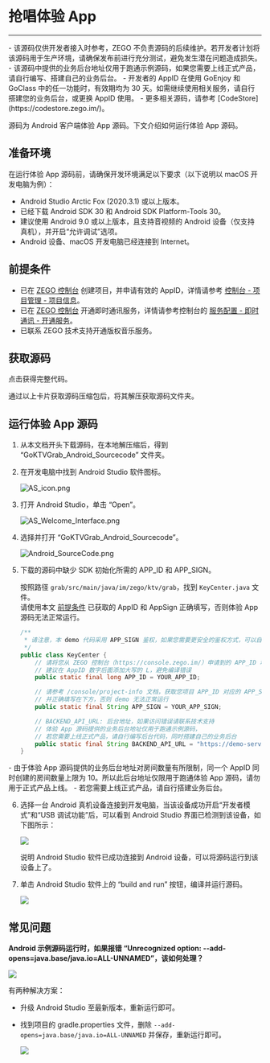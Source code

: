 # 抢唱体验 App

- - -

<Warning title="注意">
- 该源码仅供开发者接入时参考，ZEGO 不负责源码的后续维护。若开发者计划将该源码用于生产环境，请确保发布前进行充分测试，避免发生潜在问题造成损失。
- 该源码中提供的业务后台地址仅用于跑通示例源码，如果您需要上线正式产品，请自行编写、搭建自己的业务后台。
- 开发者的 AppID 在使用 GoEnjoy 和 GoClass 中的任一功能时，有效期均为 30 天。如需继续使用相关服务，请自行搭建您的业务后台，或更换 AppID 使用。
- 更多相关源码，请参考 [CodeStore](https://codestore.zego.im/)。
</Warning>

源码为 Android 客户端体验 App 源码。下文介绍如何运行体验 App 源码。

## 准备环境

在运行体验 App 源码前，请确保开发环境满足以下要求（以下说明以 macOS 开发电脑为例）：

- Android Studio Arctic Fox (2020.3.1) 或以上版本。
- 已经下载 Android SDK 30 和 Android SDK Platform-Tools 30。
- 建议使用 Android 9.0 或以上版本，且支持音视频的 Android 设备（仅支持真机），并开启“允许调试”选项。
- Android 设备、macOS 开发电脑已经连接到 Internet。


## 前提条件

- 已在 [ZEGO 控制台](https://console.zego.im/) 创建项目，并申请有效的 AppID，详情请参考 [控制台 - 项目管理 - 项目信息](/console/project-info)。
- 已在 [ZEGO 控制台](https://console.zego.im) 开通即时通讯服务，详情请参考控制台的 [服务配置 - 即时通讯 - 开通服务](/console/service-configuration/im/activate-service)。
- 已联系 ZEGO 技术支持开通版权音乐服务。

## 获取源码

<Card title="示例源码" href="https://codestore.zego.im/project/18">点击获得完整代码。</Card>

通过以上卡片获取源码压缩包后，将其解压获取源码文件夹。

## 运行体验 App 源码

1. 从本文档开头下载源码，在本地解压缩后，得到 “GoKTVGrab_Android_Sourcecode” 文件夹。

2. 在开发电脑中找到 Android Studio 软件图标。

    <Frame width="128" height="auto">
      <img src="https://doc-media.zego.im/sdk-doc/Pics/GoEnjoy/online_KTV/SampleCodes/AS_icon.png" alt="AS_icon.png"/>
    </Frame>

3. 打开 Android Studio，单击 “Open”。   

    <Frame width="512" height="auto" ><img src="https://doc-media.zego.im/sdk-doc/Pics/GoEnjoy/online_KTV/SampleCodes/AS_Welcome_Interface.png" alt="AS_Welcome_Interface.png"/></Frame>

4. 选择并打开 “GoKTVGrab_Android_Sourcecode”。

    <Frame width="512" height="auto" ><img src="https://doc-media.zego.im/sdk-doc/Pics/GoEnjoy/KTVGrab/Android/Android_SourceCode.png" alt="Android_SourceCode.png"/></Frame>

5. 下载的源码中缺少 SDK 初始化所需的 APP_ID 和 APP_SIGN。   

    按照路径 `grab/src/main/java/im/zego/ktv/grab`，找到 `KeyCenter.java` 文件。   
    请使用本文 [前提条件](/online-ktv-android/quick-starts/run-the-demo-app-source-code/grab-the-mic#前提条件) 已获取的 AppID 和 AppSign 正确填写，否则体验 App 源码无法正常运行。

    ```java
    /**
     * 请注意，本 demo 代码采用 APP_SIGN 鉴权，如果您需要更安全的鉴权方式，可以自行切换为 Token 鉴权
     */
    public class KeyCenter {
        // 请将您从 ZEGO 控制台（https://console.zego.im/）申请到的 APP_ID 填写在下方
        // 建议在 AppID 数字后面添加大写的 L，避免编译错误
        public static final long APP_ID = YOUR_APP_ID;

        // 请参考 /console/project-info 文档，获取您项目 APP_ID 对应的 APP_SIGN（长度为 64 位的字符串）
        // 并正确填写在下方，否则 demo 无法正常运行
        public static final String APP_SIGN = YOUR_APP_SIGN;

        // BACKEND_API_URL: 后台地址，如果访问错误请联系技术支持
        // 体验 App 源码提供的业务后台地址仅用于跑通示例源码，
        // 若您需要上线正式产品，请自行编写后台代码，同时搭建自己的业务后台
        public static final String BACKEND_API_URL = "https://demo-server-sh.imzego.com";
    }
    ```

<Warning title="注意">
- 由于体验 App 源码提供的业务后台地址对房间数量有所限制，同一个 AppID 同时创建的房间数量上限为 10。所以此后台地址仅限用于跑通体验 App 源码，请勿用于正式产品上线。
- 若您需要上线正式产品，请自行搭建业务后台。
</Warning>

6. 选择一台 Android 真机设备连接到开发电脑，当该设备成功开启“开发者模式”和“USB 调试功能”后，可以看到 Android Studio 界面已检测到该设备，如下图所示：  

    <Frame width="512" height="auto"><img src="https://doc-media.zego.im/sdk-doc/Pics/GoEnjoy/LiveShow/android_device_detected.png" /></Frame>     

    说明 Android Studio 软件已成功连接到 Android 设备，可以将源码运行到该设备上了。

7. 单击 Android Studio 软件上的 “build and run” 按钮，编译并运行源码。  

    <Frame width="512" height="auto"><img src="https://doc-media.zego.im/sdk-doc/Pics/GoEnjoy/LiveShow/android_build_and_run.png" /></Frame>


## 常见问题

**Android 示例源码运行时，如果报错 “Unrecognized option: --add-opens=java.base/java.io=ALL-UNNAMED”，该如何处理？**

<Frame width="512" height="auto">
<img src="https://doc-media.zego.im/sdk-doc/Pics/GoEnjoy/AS_ALL_UNNAMED.png" />
</Frame>

有两种解决方案：

- 升级 Android Studio 至最新版本，重新运行即可。

- 找到项目的 gradle.properties 文件，删除 `--add-opens=java.base/java.io=ALL-UNNAMED` 并保存，重新运行即可。

    <Frame width="512" height="auto">
    <img src="https://doc-media.zego.im/sdk-doc/Pics/GoEnjoy/AS_ALL_UNNAMED_delete.png" />
    </Frame>

